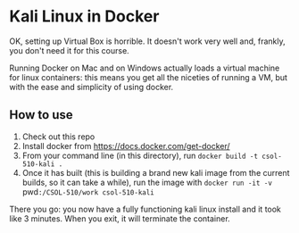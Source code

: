# Kali Linux in Docker

OK, setting up Virtual Box is horrible.  It doesn't work very well and, frankly, you don't need it for this course.

Running Docker on Mac and on Windows actually loads a virtual machine for linux containers: this means you get all the niceties of running a VM, but with the ease and simplicity of using docker.

## How to use

1. Check out this repo
2. Install docker from https://docs.docker.com/get-docker/
3. From your command line (in this directory), run `docker build -t csol-510-kali .`
4. Once it has built (this is building a brand new kali image from the current builds, so it can take a while), run the image with `docker run -it -v `pwd`:/CSOL-510/work csol-510-kali`

There you go: you now have a fully functioning kali linux install and it took like 3 minutes.
When you exit, it will terminate the container.